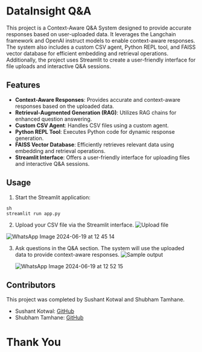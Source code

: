# DataInsight Q&A

This project is a Context-Aware Q&A System designed to provide accurate responses based on user-uploaded data. It leverages the Langchain framework and OpenAI instruct models to enable context-aware responses. The system also includes a custom CSV agent, Python REPL tool, and FAISS vector database for efficient embedding and retrieval operations. Additionally, the project uses Streamlit to create a user-friendly interface for file uploads and interactive Q&A sessions.

## Features

- **Context-Aware Responses**: Provides accurate and context-aware responses based on the uploaded data.
- **Retrieval-Augmented Generation (RAG)**: Utilizes RAG chains for enhanced question answering.
- **Custom CSV Agent**: Handles CSV files using a custom agent.
- **Python REPL Tool**: Executes Python code for dynamic response generation.
- **FAISS Vector Database**: Efficiently retrieves relevant data using embedding and retrieval operations.
- **Streamlit Interface**: Offers a user-friendly interface for uploading files and interactive Q&A sessions.


## Usage
1. Start the Streamlit application:

```
sh
streamlit run app.py
```

2. Upload your CSV file via the Streamlit interface.
![Upload file](https://github.com/shubhamtamhane/llm-amazon-sales/blob/main/images/upload_file.jpg "Upload file")


 ![WhatsApp Image 2024-06-19 at 12 45 14](https://github.com/sushantkotwal96/llm-amazon-sales/assets/17748119/844708e3-c371-49c1-ab14-72aedded5713)



3. Ask questions in the Q&A section. The system will use the uploaded data to provide context-aware responses.
 ![Sample output](https://github.com/shubhamtamhane/llm-amazon-sales/blob/main/images/sample_pic.jpg "Sample output")

  

   ![WhatsApp Image 2024-06-19 at 12 52 15](https://github.com/sushantkotwal96/llm-amazon-sales/assets/17748119/bef7f29f-06ab-4ab1-8769-afaa9b0be2a7)


## Contributors
This project was completed by Sushant Kotwal and Shubham Tamhane.

- Sushant Kotwal: [GitHub](https://github.com/sushantkotwal96)
- Shubham Tamhane: [GitHub](https://github.com/shubhamtamhane)

# Thank You
